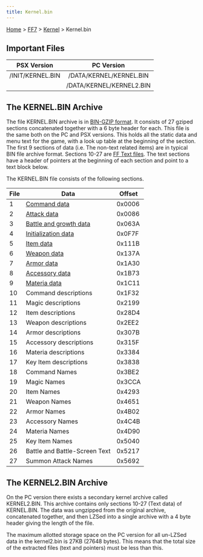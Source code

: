 ```yaml
---
title: Kernel.bin
---
```


[Home](../../Main%20Page.md) > [FF7](../../FF7.md) > [Kernel](../Kernel.md) > Kernel.bin

## Important Files

|   PSX Version    |        PC Version        |
|:----------------:|:------------------------:|
| /INIT/KERNEL.BIN | /DATA/KERNEL/KERNEL.BIN  |
|                  | /DATA/KERNEL/KERNEL2.BIN |

## The KERNEL.BIN Archive

The file KERNEL.BIN archive is in [BIN-GZIP format][]. It consists of 27
gziped sections concatenated together with a 6 byte header for each.
This file is the same both on the PC and PSX versions. This holds all
the static data and menu text for the game, with a look up table at the
beginning of the section. The first 9 sections of data (i.e. The
non-text related items) are in typical BIN file archive format. Sections
10-27 are [FF Text files][]. The text sections have a header of pointers
at the beginning of each section and point to a text block below.

The KERNEL.BIN file consists of the following sections.

| File | Data                          | Offset |
|------|-------------------------------|--------|
| 1    | [Command data][]              | 0x0006 |
| 2    | [Attack data][]               | 0x0086 |
| 3    | [Battle and growth data][]    | 0x063A |
| 4    | [Initialization data][]       | 0x0F7F |
| 5    | [Item data][]                 | 0x111B |
| 6    | [Weapon data][]               | 0x137A |
| 7    | [Armor data][]                | 0x1A30 |
| 8    | [Accessory data][]            | 0x1B73 |
| 9    | [Materia data][]              | 0x1C11 |
| 10   | Command descriptions          | 0x1F32 |
| 11   | Magic descriptions            | 0x2199 |
| 12   | Item descriptions             | 0x28D4 |
| 13   | Weapon descriptions           | 0x2EE2 |
| 14   | Armor descriptions            | 0x307B |
| 15   | Accessory descriptions        | 0x315F |
| 16   | Materia descriptions          | 0x3384 |
| 17   | Key Item descriptions         | 0x3838 |
| 18   | Command Names                 | 0x3BE2 |
| 19   | Magic Names                   | 0x3CCA |
| 20   | Item Names                    | 0x4293 |
| 21   | Weapon Names                  | 0x4651 |
| 22   | Armor Names                   | 0x4B02 |
| 23   | Accessory Names               | 0x4C4B |
| 24   | Materia Names                 | 0x4D90 |
| 25   | Key Item Names                | 0x5040 |
| 26   | Battle and Battle-Screen Text | 0x5217 |
| 27   | Summon Attack Names           | 0x5692 |

## The KERNEL2.BIN Archive

On the PC version there exists a secondary kernel archive called
KERNEL2.BIN. This archive contains only sections 10-27 (Text data) of
KERNEL.BIN. The data was ungzipped from the original archive,
concatenated together, and then LZSed into a single archive with a 4
byte header giving the length of the file.

The maximum allotted storage space on the PC version for all un-LZSed
data in the kernel2.bin is 27KB (27648 bytes). This means that the total
size of the extracted files (text and pointers) must be less than this.

  [BIN-GZIP format]: Low%20level%20libraries.md#BIN-GZIP%20Type%20Archives
    "wikilink"
  [FF Text files]: ../FF%20Text.md "wikilink"
  [Command data]: ../Command%20data.md "wikilink"
  [Attack data]: ../Attack%20data.md "wikilink"
  [Battle and growth data]: ../Battle%20and%20growth%20data.md "wikilink"
  [Initialization data]: ../Character%20starting%20stats.md "wikilink"
  [Item data]: ../Item%20data.md "wikilink"
  [Weapon data]: ../Weapon%20data.md "wikilink"
  [Armor data]: ../Armor%20data.md "wikilink"
  [Accessory data]: ../Accessory%20data.md "wikilink"
  [Materia data]: ../Materia%20data.md "wikilink"
